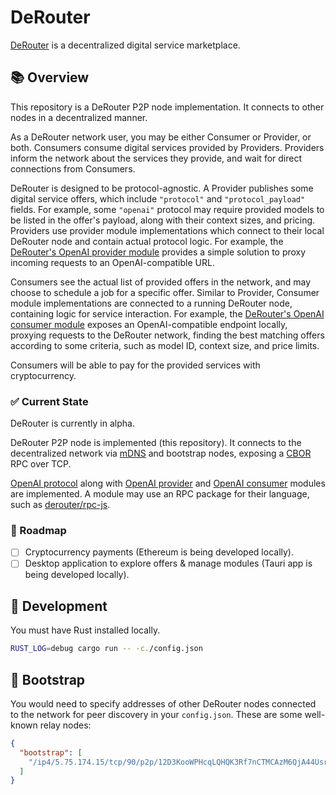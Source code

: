 # DeRouter

[DeRouter](https://derouter.org) is a decentralized digital service marketplace.

## 📚 Overview

This repository is a DeRouter P2P node implementation.
It connects to other nodes in a decentralized manner.

As a DeRouter network user, you may be either Consumer or Provider, or both.
Consumers consume digital services provided by Providers.
Providers inform the network about the services they provide, and wait for direct connections from Consumers.

DeRouter is designed to be protocol-agnostic.
A Provider publishes some digital service offers, which include `"protocol"` and `"protocol_payload"` fields.
For example, some `"openai"` protocol may require provided models to be listed in the offer's payload, along with their context sizes, and pricing.
Providers use provider module implementations which connect to their local DeRouter node and contain actual protocol logic.
For example, the [DeRouter's OpenAI provider module](https://github.com/derouter/provider-openai) provides a simple solution to proxy incoming requests to an OpenAI-compatible URL.

Consumers see the actual list of provided offers in the network, and may choose to schedule a job for a specific offer.
Similar to Provider, Consumer module implementations are connected to a running DeRouter node, containing logic for service interaction.
For example, the [DeRouter's OpenAI consumer module](https://github.com/derouter/consumer-openai) exposes an OpenAI-compatible endpoint locally, proxying requests to the DeRouter network, finding the best matching offers according to some criteria, such as model ID, context size, and price limits.

Consumers will be able to pay for the provided services with cryptocurrency.

### ✅ Current State

DeRouter is currently in alpha.

DeRouter P2P node is implemented (this repository). It connects to the decentralized network via [mDNS](https://docs.libp2p.io/concepts/discovery-routing/mdns/) and bootstrap nodes, exposing a [CBOR](https://cbor.io/) RPC over TCP.

[OpenAI protocol](https://github.com/derouter/protocol-openai) along with [OpenAI provider](https://github.com/derouter/provider-openai) and [OpenAI consumer](https://github.com/derouter/consumer-openai) modules are implemented.
A module may use an RPC package for their language, such as [derouter/rpc-js](https://github.com/derouter/rpc-js).

### 🚧 Roadmap

- [ ] Cryptocurrency payments (Ethereum is being developed locally).
- [ ] Desktop application to explore offers & manage modules (Tauri app is being developed locally).

## 👷 Development

You must have Rust installed locally.

```sh
RUST_LOG=debug cargo run -- -c./config.json
```

## 🚀 Bootstrap

You would need to specify addresses of other DeRouter nodes connected to the network for peer discovery in your `config.json`.
These are some well-known relay nodes:

```json
{
  "bootstrap": [
    "/ip4/5.75.174.15/tcp/90/p2p/12D3KooWPHcqLQHQK3Rf7nCTMCAzM6QjA44UsrjAjhnYnokZzzJE"
  ]
}
```

